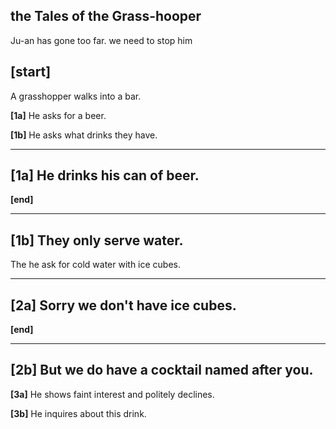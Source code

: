 ## the Tales of the Grass-hooper


Ju-an has gone too far. we need to stop him



## [start]
A grasshopper walks into a bar.

**[1a]** He asks for a beer.

**[1b]** He asks what drinks they have.

---

## [1a] He drinks his can of beer.
**[end]**

---

## [1b] They only serve water.
The he ask for cold water with ice cubes.

---

## [2a] Sorry we don't have ice cubes.
**[end]**

---

## [2b] But we do have a cocktail named after you.

**[3a]** He shows faint interest and politely declines.

**[3b]** He inquires about this drink.
